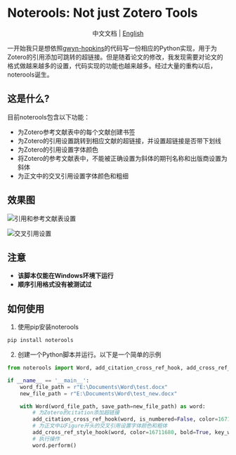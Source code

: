 # Noterools: Not just Zotero Tools

<p align="center">中文文档 | <a href="README_EN.md">English</a></p>

一开始我只是想依照[gwyn-hopkins](https://forums.zotero.org/discussion/comment/418013/#Comment_418013)的代码写一份相应的Python实现，用于为Zotero的引用添加可跳转的超链接。但是随着论文的修改，我发现需要对论文的格式做越来越多的设置，代码实现的功能也越来越多。经过大量的重构以后，noterools诞生。

## 这是什么?

目前noterools包含以下功能：

- 为Zotero参考文献表中的每个文献创建书签
- 为Zotero的引用设置跳转到相应文献的超链接，并设置超链接是否带下划线
- 为Zotero的引用设置字体颜色
- 将Zotero的参考文献表中，不能被正确设置为斜体的期刊名称和出版商设置为斜体
- 为正文中的交叉引用设置字体颜色和粗细

## 效果图

![引用和参考文献表设置](./pics/noterools1.png)

![交叉引用设置](./pics/noterools2.png)

## 注意

- **该脚本仅能在Windows环境下运行**
- **顺序引用格式没有被测试过**

## 如何使用

1. 使用pip安装noterools
```bash
pip install noterools
```
2. 创建一个Python脚本并运行。以下是一个简单的示例
```python
from noterools import Word, add_citation_cross_ref_hook, add_cross_ref_style_hook

if __name__ == '__main__':
    word_file_path = r"E:\Documents\Word\test.docx"
    new_file_path = r"E:\Documents\Word\test_new.docx"

    with Word(word_file_path, save_path=new_file_path) as word:
        # 为Zotero的citation添加超链接
        add_citation_cross_ref_hook(word, is_numbered=False, color=16711680, no_under_line=True, set_container_title_italic=True)
        # 为正文中以Figure开头的交叉引用设置字体颜色和粗体
        add_cross_ref_style_hook(word, color=16711680, bold=True, key_word=["Figure"])
        # 执行操作
        word.perform()
```
